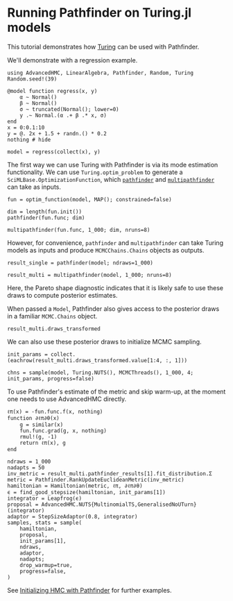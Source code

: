 # Running Pathfinder on Turing.jl models

This tutorial demonstrates how [Turing](https://turing.ml/stable/) can be used with Pathfinder.

We'll demonstrate with a regression example.

```@example 1
using AdvancedHMC, LinearAlgebra, Pathfinder, Random, Turing
Random.seed!(39)

@model function regress(x, y)
    α ~ Normal()
    β ~ Normal()
    σ ~ truncated(Normal(); lower=0)
    y .~ Normal.(α .+ β .* x, σ)
end
x = 0:0.1:10
y = @. 2x + 1.5 + randn.() * 0.2
nothing # hide
```

```@example 1
model = regress(collect(x), y)
```

The first way we can use Turing with Pathfinder is via its mode estimation functionality.
We can use `Turing.optim_problem` to generate a `SciMLBase.OptimizationFunction`, which [`pathfinder`](@ref) and [`multipathfinder`](@ref) can take as inputs.

```@example 1
fun = optim_function(model, MAP(); constrained=false)
```

```@example 1
dim = length(fun.init())
pathfinder(fun.func; dim)
```

```@example 1
multipathfinder(fun.func, 1_000; dim, nruns=8)
```

However, for convenience, `pathfinder` and `multipathfinder` can take Turing models as inputs and produce `MCMCChains.Chains` objects as outputs.

```@example 1
result_single = pathfinder(model; ndraws=1_000)
```

```@example 1
result_multi = multipathfinder(model, 1_000; nruns=8)
```

Here, the Pareto shape diagnostic indicates that it is likely safe to use these draws to compute posterior estimates.

When passed a `Model`, Pathfinder also gives access to the posterior draws in a familiar `MCMC.Chains` object.

```@example 1
result_multi.draws_transformed
```

We can also use these posterior draws to initialize MCMC sampling.

```@example 1
init_params = collect.(eachrow(result_multi.draws_transformed.value[1:4, :, 1]))
```

```@example 1
chns = sample(model, Turing.NUTS(), MCMCThreads(), 1_000, 4; init_params, progress=false)
```

To use Pathfinder's estimate of the metric and skip warm-up, at the moment one needs to use AdvancedHMC directly.

```@example 1
ℓπ(x) = -fun.func.f(x, nothing)
function ∂ℓπ∂θ(x)
    g = similar(x)
    fun.func.grad(g, x, nothing)
    rmul!(g, -1)
    return ℓπ(x), g
end

ndraws = 1_000
nadapts = 50
inv_metric = result_multi.pathfinder_results[1].fit_distribution.Σ
metric = Pathfinder.RankUpdateEuclideanMetric(inv_metric)
hamiltonian = Hamiltonian(metric, ℓπ, ∂ℓπ∂θ)
ϵ = find_good_stepsize(hamiltonian, init_params[1])
integrator = Leapfrog(ϵ)
proposal = AdvancedHMC.NUTS{MultinomialTS,GeneralisedNoUTurn}(integrator)
adaptor = StepSizeAdaptor(0.8, integrator)
samples, stats = sample(
    hamiltonian,
    proposal,
    init_params[1],
    ndraws,
    adaptor,
    nadapts;
    drop_warmup=true,
    progress=false,
)
```

See [Initializing HMC with Pathfinder](@ref) for further examples.
